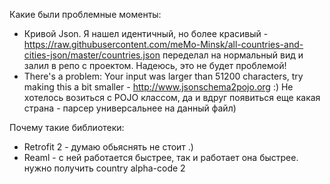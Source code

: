 Какие были проблемные моменты:
- Кривой Json. Я нашел идентичный, но более красивый - https://raw.githubusercontent.com/meMo-Minsk/all-countries-and-cities-json/master/countries.json переделал на нормальный вид и залил в репо с проектом. Надеюсь, это не будет проблемой!
- There's a problem: Your input was larger than 51200 characters, try making this a bit smaller - http://www.jsonschema2pojo.org :) Не хотелось возиться с POJO классом, да и вдруг появиться еще какая страна - парсер универсальнее на данный файл)

Почему такие библиотеки:
- Retrofit 2 - думаю обьяснять не стоит .)
- Reaml - с ней работается быстрее, так и работает она быстрее.
нужно получить country alpha-code 2